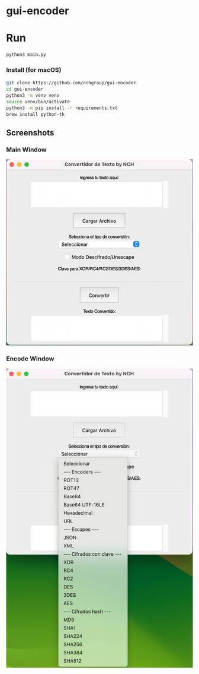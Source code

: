 # gui-encoder

# Run
```bash
python3 main.py
```

### Install (for macOS)
```bash
git clone https://github.com/nchgroup/gui-encoder
cd gui-encoder
python3 -m venv venv
source venv/bin/activate
python3 -m pip install -r requirements.txt
brew install python-tk
```

## Screenshots

### Main Window
![Main Window](./media/foto1.png)

### Encode Window
![Encode Window](./media/foto2.png)